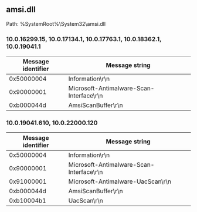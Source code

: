## amsi.dll

Path: %SystemRoot%\System32\amsi.dll

### 10.0.16299.15, 10.0.17134.1, 10.0.17763.1, 10.0.18362.1, 10.0.19041.1

Message identifier | Message string
--- | ---
0x50000004 | Information\r\n
0x90000001 | Microsoft-Antimalware-Scan-Interface\r\n
0xb000044d | AmsiScanBuffer\r\n

### 10.0.19041.610, 10.0.22000.120

Message identifier | Message string
--- | ---
0x50000004 | Information\r\n
0x90000001 | Microsoft-Antimalware-Scan-Interface\r\n
0x91000001 | Microsoft-Antimalware-UacScan\r\n
0xb000044d | AmsiScanBuffer\r\n
0xb10004b1 | UacScan\r\n
